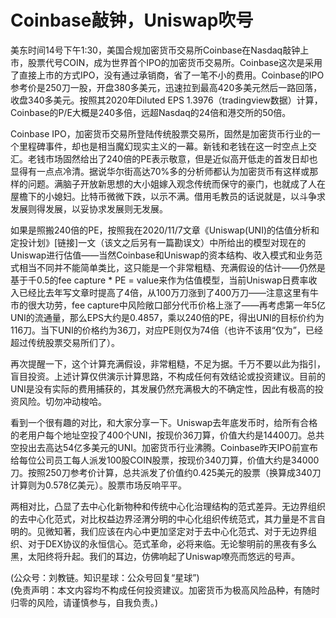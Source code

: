 # Coinbase敲钟，Uniswap吹号

美东时间14号下午1:30，美国合规加密货币交易所Coinbase在Nasdaq敲钟上市，股票代号COIN，成为世界首个IPO的加密货币交易所。Coinbase这次是采用了直接上市的方式IPO，没有通过承销商，省了一笔不小的费用。Coinbase的IPO参考价是250刀一股，开盘380多美元，迅速拉到最高420多美元然后一路回落，收盘340多美元。按照其2020年Diluted EPS 1.3976（tradingview数据）计算，Coinbase的P/E大概是240多倍，远超Nasdaq的24倍和港交所的50倍。

Coinbase IPO，加密货币交易所登陆传统股票交易所，固然是加密货币行业的一个里程碑事件，却也是相当魔幻现实主义的一幕。新钱和老钱在这一时空点上交汇。老钱市场固然给出了240倍的PE表示敬意，但是近似高开低走的首发日却也显得有一点点冷清。据说华尔街高达70%多的分析师都认为加密货币有这样或那样的问题。满脑子开放新思想的大小姐嫁入观念传统而保守的豪门，也就成了人在屋檐下的小媳妇。比特币微微下跌，以示不满。借用毛教员的话说就是，以斗争求发展则得发展，以妥协求发展则无发展。

如果是照搬240倍的PE，按照我在2020/11/7文章《Uniswap(UNI)的估值分析和定投计划》[链接]一文（该文之后另有一篇勘误文）中所给出的模型对现在的Uniswap进行估值——当然Coinbase和Uniswap的资本结构、收入模式和业务范式相当不同并不能简单类比，这只能是一个非常粗糙、充满假设的估计——仍然是基于千0.5的fee capture * PE = value来作为估值模型，当前Uniswap日费率收入已经比去年写文章时提高了4倍，从100万刀涨到了400万刀——注意这里有牛市的很大功劳，fee capture中风险敞口部分代币价格上涨了——再考虑第一年5亿UNI的流通量，那么EPS大约是0.4857，乘以240倍的PE，得出UNI的目标价约为116刀。当下UNI的价格约为36刀，对应PE则仅为74倍（也许不该用“仅为”，已经超过传统股票交易所们了）。

再次提醒一下，这个计算充满假设，非常粗糙，不足为据。千万不要以此为指引，盲目投资。上述计算仅供演示计算思路，不构成任何有效结论或投资建议。目前的UNI是没有实际的费用捕获的，其发展仍然充满极大的不确定性，因此有极高的投资风险。切勿冲动梭哈。

看到一个很有趣的对比，和大家分享一下。Uniswap去年底发币时，给所有合格的老用户每个地址空投了400个UNI，按现价36刀算，价值大约是14400刀。总共空投出去高达54亿多美元的UNI。加密货币行业沸腾。Coinbase昨天IPO前宣布给每位公司员工每人派发100股COIN股票，按现价340刀算，价值大约是34000刀。按照250刀参考价计算，总共派发了价值约0.425美元的股票（换算成340刀计算则为0.578亿美元）。股票市场反响平平。

两相对比，凸显了去中心化新物种和传统中心化治理结构的范式差异。无边界组织的去中心化范式，对比权益边界泾渭分明的中心化组织传统范式，其力量是不言自明的。见微知著，我们应该在内心中更加坚定对于去中心化范式、对于无边界组织、对于DEX协议的永恒信心。范式革命，必将来临。无论黎明前的黑夜有多么黑，太阳终将升起。我们的耳边，仿佛响起了Uniswap嘹亮而悠远的号声。

(公众号：刘教链。知识星球：公众号回复“星球”) \
(免责声明：本文内容均不构成任何投资建议。加密货币为极高风险品种，有随时归零的风险，请谨慎参与，自我负责。)
